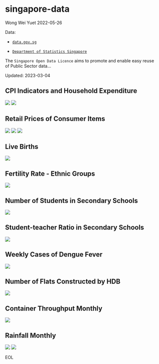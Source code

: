 # singapore-data

Wong Wei Yuet 2022-05-26

Data:
  - [`data.gov.sg`](https://data.gov.sg/)
  
  - [`Department of Statistics Singapore`](https://www.singstat.gov.sg/)
  
The `Singapore Open Data Licence` aims to promote and enable easy reuse of Public Sector data...

Updated: 2023-03-04

## CPI Indicators and Household Expenditure
![](https://github.com/weiyuet/singapore-data/blob/main/figures/cpi-indicators.png)
![](https://github.com/weiyuet/singapore-data/blob/main/figures/average-household-expenditure.png)

## Retail Prices of Consumer Items
![](https://github.com/weiyuet/singapore-data/blob/main/figures/price-household-groceries.png)
![](https://github.com/weiyuet/singapore-data/blob/main/figures/price-fuel.png)
![](https://github.com/weiyuet/singapore-data/blob/main/figures/price-typical-dishes.png)

## Live Births
![](https://github.com/weiyuet/singapore-data/blob/main/figures/resident-and-total-live-births.png)

## Fertility Rate - Ethnic Groups
![](https://github.com/weiyuet/singapore-data/blob/main/figures/fertility-rate-ethnic-groups.png)

## Number of Students in Secondary Schools
![](https://github.com/weiyuet/singapore-data/blob/main/figures/secondary-school-students.png)

## Student-teacher Ratio in Secondary Schools
![](https://github.com/weiyuet/singapore-data/blob/main/figures/student-teacher-ratio-secondary-schools.png)

## Weekly Cases of Dengue Fever
![](https://github.com/weiyuet/singapore-data/blob/main/figures/weekly-cases-dengue-fever.png)

## Number of Flats Constructed by HDB
![](https://github.com/weiyuet/singapore-data/blob/main/figures/flats-constructed.png)

## Container Throughput Monthly
![](https://github.com/weiyuet/singapore-data/blob/main/figures/container-throughput-monthly.png)

## Rainfall Monthly
![](https://github.com/weiyuet/singapore-data/blob/main/figures/number-of-rain-days-monthly.png)
![](https://github.com/weiyuet/singapore-data/blob/main/figures/rainfall-monthly-total.png)

EOL